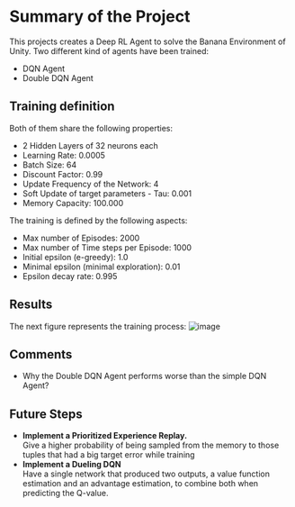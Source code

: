 
# Summary of the Project

This projects creates a Deep RL Agent to solve the Banana Environment of Unity.
Two different kind of agents have been trained:
- DQN Agent
- Double DQN Agent

## Training definition
Both of them share the following properties:

- 2 Hidden Layers of 32 neurons each
- Learning Rate: 0.0005
- Batch Size: 64
- Discount Factor: 0.99
- Update Frequency of the Network: 4
- Soft Update of target parameters - Tau: 0.001
- Memory Capacity: 100.000

The training is defined by the following aspects:

- Max number of Episodes: 2000
- Max number of Time steps per Episode: 1000
- Initial epsilon (e-greedy): 1.0
- Minimal epsilon (minimal exploration): 0.01
- Epsilon decay rate: 0.995  


## Results 

The next figure represents the training process:
![image][training]

## Comments
- Why the Double DQN Agent performs worse than the simple DQN Agent?

## Future Steps
- **Implement a Prioritized Experience Replay.**  
Give a higher probability of being sampled from the memory to those tuples that had a big target error while training  
- **Implement a Dueling DQN**  
Have a single network that produced two outputs, a value function estimation and an advantage estimation, to combine both when predicting the Q-value.

[training]: 'training.png'
